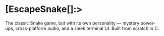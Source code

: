 # [EscapeSnake[]:>
The classic Snake game, but with its own personality — mystery power-ups, cross-platform audio, and a sleek terminal UI. Built from scratch in C.

